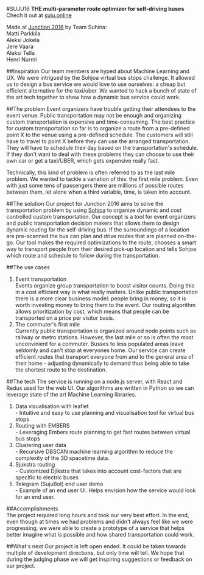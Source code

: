 #SUJU16 
**THE multi-parameter route optimizer for self-driving buses**  
Chech it out at [suju.online](https://suju.online)  

Made at [Junction 2016](httpwww.hackjunction.com) by Team Suhina:   
  Matti Parkkila  
  Aleksi Jokela  
  Jere Vaara   
  Aleksi Tella  
  Henri Nurmi

##Inspiration
Our team members are hyped about Machine Learning and UX. We were intrigued by the Sohjoa virtual bus stops challenge. It allowed us to design a bus service we would love to use ourselves: a cheap but efficient alternative for the taxi/uber. We wanted to hack a bunch of state of the art tech together to show how a dynamic bus service could work.

##The problem
Event organizers have trouble getting their attendees to the event venue. Public transportation may not be enough and organizing custom transportation is expensive and time-consuming. The best practice for custom transportation so far is to organize a route from a pre-defined point X to the venue using a pre-defined schedule. The customers will still have to travel to point X before they can use the arranged transportation. They will have to schedule their day based on the transportation's schedule. If they don't want to deal with these problems they can choose to use their own car or get a taxi/UBER, which gets expensive really fast.  
  
Technically, this kind of problem is often referred to as the last mile problem. We wanted to tackle a variation of this: the first mile problem. Even with just some tens of passengers there are millions of possible routes between them, let alone when a third variable, time, is taken into account.

##The solution
Our project for Junction 2016 aims to solve the transportation problem by using [Sohjoa](http://sohjoa.fi/) to organize dynamic and cost controlled custom transportation. Our concept is a tool for event organizers and public transportation decision makers that allows them to design dynamic routing for the self-driving bus. If the surroundings of a location are pre-scanned the bus can plan and drive routes that are planned on-the-go.  Our tool makes the required optimizations to the route, chooses a smart way to transport people from their desired pick-up location and tells Sohjoa which route and schedule to follow during the transportation. 

##The use cases  
1) Event transportation    
Events organize group transportation to boost visitor counts. Doing this in a cost efficient way is what really matters. Unlike public transportation there is a more clear business model: people bring in money, so it is worth investing money to bring them to the event. Our routing algorithm allows prioritization by cost, which means that people can be transported on a price per visitor basis.   
2) The commuter's first mile  
Currently public transportation is organized around node points such as railway or metro stations. However, the last mile or so is often the most unconvinient for a commuter. Busses to less populated areas leave seldomly and can't stop at everyones home. Our service can create efficient routes that transport everyone from and to the general area of their home - adjusting dynamically to demand thus being able to take the shortest route to the destination.  

##The tech
The service is running on a node.js server, with React and Redux used for the web UI. Our algorithms are written in Python so we can leverage state of the art Machine Learning libraries.  
1) Data visualisation with leaflet  
  \- Intuitive and easy to use planning and visualisation tool for virtual bus stops  
2) Routing with EMBERS  
  \- Leveraging Embers route planning to get fast routes between virtual bus stops  
3) Clustering user data  
  \- Recursive DBSCAN machine learning algorithm to reduce the complexity of the 3D spacetime data.  
4) Sjukstra routing  
  \- Customized Djikstra that takes into account cost-factors that are specific to electric buses  
5) Telegram (SujuBot) end user demo  
  \- Example of an end user UI. Helps envision how the service would look for an end user.  
   
##Accomplishments  
The project required long hours and took our very best effort. In the end, even though at times we had problems and didn't always feel like we were progressing, we were able to create a prototype of a service that helps better imagine what is possible and how shared transportation could work. 

##What's next
Our project is left open ended. It could be taken towards multiple of development directions, but only time will tell. We hope that during the judging phase we will get inspiring suggestions or feedback on our project.

